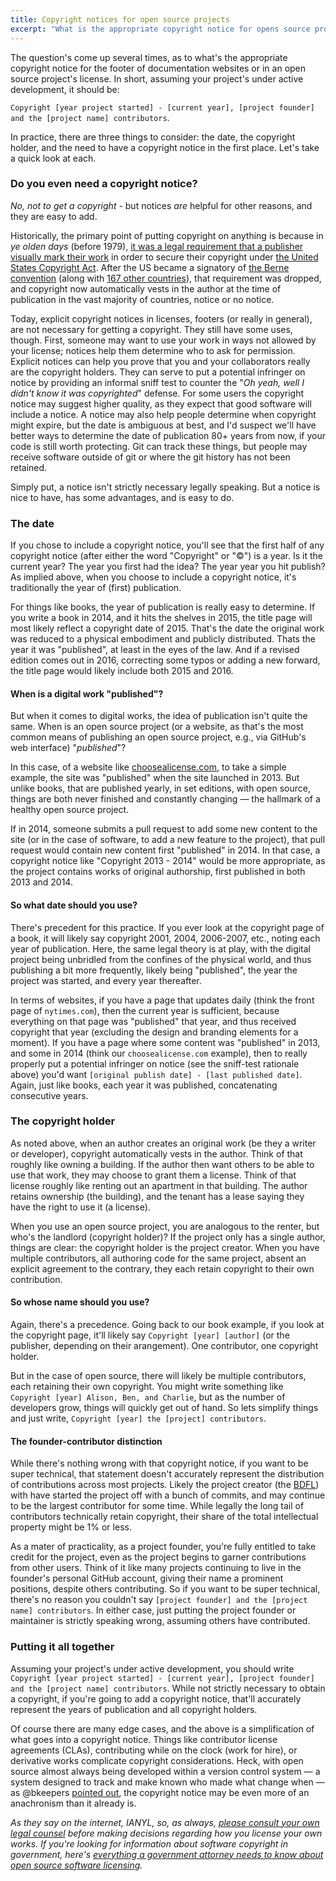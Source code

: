 ```yaml
---
title: Copyright notices for open source projects
excerpt: "What is the appropriate copyright notice for opens source projects? Who is the copyright holder? What year(s) should you put? Do you even need a copyright notice in the first place?"
---
```


The question's come up several times, as to what's the appropriate copyright notice for the footer of documentation websites or in an open source project's license. In short, assuming your project's under active development, it should be:

`Copyright [year project started] - [current year], [project founder] and the [project name] contributors`.

In practice, there are three things to consider: the date, the copyright holder, and the need to have a copyright notice in the first place. Let's take a quick look at each.

### Do you even need a copyright notice?

*No, not to get a copyright* - but notices *are* helpful for other reasons, and they are easy to add.

Historically, the primary point of putting copyright on anything is because in *ye olden days* (before 1979), [it was a legal requirement that a publisher visually mark their work](https://en.wikipedia.org/wiki/Copyright_notice#Form_of_notice_for_visually_perceptible_copies) in order to secure their copyright under [the United States Copyright Act](https://en.wikipedia.org/wiki/Copyright_law_of_the_United_States). After the US became a signatory of [the Berne convention](https://en.wikipedia.org/wiki/Berne_Convention) (along with [167 other countries](https://en.wikipedia.org/wiki/List_of_parties_to_international_copyright_agreements)), that requirement was dropped, and copyright now automatically vests in the author at the time of publication in the vast majority of countries, notice or no notice.

Today, explicit copyright notices in licenses, footers (or really in general), are not necessary for getting a copyright.  They still have some uses, though.  First, someone may want to use your work in ways not allowed by your license; notices help them determine who to ask for permission.  Explicit notices can help you prove that you and your collaborators really are the copyright holders.  They can serve to put a potential infringer on notice by providing an informal sniff test to counter the "*Oh yeah, well I didn't know it was copyrighted*" defense.  For some users the copyright notice may suggest higher quality, as they expect that good software will include a notice.  A notice may also help people determine when copyright might expire, but the date is ambiguous at best, and I'd suspect we'll have better ways to determine the date of publication 80+ years from now, if your code is still worth protecting.  Git can track these things, but people may receive software outside of git or where the git history has not been retained.

Simply put, a notice isn't strictly necessary legally speaking.  But a notice is nice to have, has some advantages, and is easy to do.

### The date

If you chose to include a copyright notice, you'll see that the first half of any copyright notice (after either the word "Copyright" or "&copy;") is a year. Is it the current year? The year you first had the idea? The year year you hit publish? As implied above, when you choose to include a copyright notice, it's traditionally the year of (first) publication.

For things like books, the year of publication is really easy to determine. If you write a book in 2014, and it hits the shelves in 2015, the title page will most likely reflect a copyright date of 2015. That's the date the original work was reduced to a physical embodiment and publicly distributed. Thats the year it was "published", at least in the eyes of the law. And if a revised edition comes out in 2016, correcting some typos or adding a new forward, the title page would likely include both 2015 and 2016.

#### When is a digital work "published"?

But when it comes to digital works, the idea of publication isn't quite the same. When is an open source project (or a website, as that's the most common means of publishing an open source project, e.g., via GitHub's web interface) "*published*"?

In this case, of a website like [choosealicense.com](http://choosealicense.com), to take a simple example, the site was "published" when the site launched in 2013. But unlike books, that are published yearly, in set editions, with open source, things are both never finished and constantly changing — the hallmark of a healthy open source project.

If in 2014, someone submits a pull request to add some new content to the site (or in the case of software, to add a new feature to the project), that pull request would contain new content first "published" in 2014. In that case, a copyright notice like "Copyright 2013 - 2014" would be more appropriate, as the project contains works of original authorship, first published in both 2013 and 2014.

#### So what date should you use?

There's precedent for this practice. If you ever look at the copyright page of a book, it will likely say copyright 2001, 2004, 2006-2007, etc., noting each year of publication. Here, the same legal theory is at play, with the digital project being unbridled from the confines of the physical world, and thus publishing a bit more frequently, likely being "published", the year the project was started, and every year thereafter.

In terms of websites, if you have a page that updates daily (think the front page of `nytimes.com`), then the current year is sufficient, because everything on that page was "published" that year, and thus received copyright that year (excluding the design and branding elements for a moment). If you have a page where some content was "published" in 2013, and some in 2014 (think our `choosealicense.com` example), then to really properly put a potential infringer on notice (see the sniff-test rationale above) you'd want `[original publish date] - [last published date]`. Again, just like books, each year it was published, concatenating consecutive years.

### The copyright holder

As noted above, when an author creates an original work (be they a writer or developer), copyright automatically vests in the author. Think of that roughly like owning a building. If the author then want others to be able to use that work, they may choose to grant them a license. Think of that license roughly like renting out an apartment in that building. The author retains ownership (the building), and the tenant has a lease saying they have the right to use it (a license).

When you use an open source project, you are analogous to the renter, but who's the landlord (copyright holder)? If the project only has a single author, things are clear: the copyright holder is the project creator. When you have multiple contributors, all authoring code for the same project, absent an explicit agreement to the contrary, they each retain copyright to their own contribution.

#### So whose name should you use?

Again, there's a precedence. Going back to our book example, if you look at the copyright page, it'll likely say `Copyright [year] [author]` (or the publisher, depending on their arangement). One contributor, one copyright holder.

But in the case of open source, there will likely be multiple contributors, each retaining their own copyright. You might write something like `Copyright [year] Alison, Ben, and Charlie`, but as the number of developers grow, things will quickly get out of hand. So lets simplify things and just write, `Copyright [year] the [project] contributors`.

#### The founder-contributor distinction

While there's nothing wrong with that copyright notice, if you want to be super technical, that statement doesn't accurately represent the distribution of contributions across most projects. Likely the project creator (the [BDFL](https://en.wikipedia.org/wiki/Benevolent_dictator_for_life)) with have started the project off with a bunch of commits, and may continue to be the largest contributor for some time. While legally the long tail of contributors technically retain copyright, their share of the total intellectual property might be 1% or less.

As a mater of practicality, as a project founder, you're fully entitled to take credit for the project, even as the project begins to garner contributions from other users. Think of it like many projects continuing to live in the founder's personal GitHub account, giving their name a prominent positions, despite others contributing. So if you want to be super technical, there's no reason you couldn't say `[project founder] and the [project name] contributors`. In either case, just putting the project founder or maintainer is strictly speaking wrong, assuming others have contributed.

### Putting it all together

Assuming your project's under active development, you should write `Copyright [year project started] - [current year], [project founder] and the [project name] contributors`. While not strictly necessary to obtain a copyright, if you're going to add a copyright notice, that'll accurately represent the years of publication and all copyright holders.

Of course there are many edge cases, and the above is a simplification of what goes into a copyright notice. Things like contributor license agreements (CLAs), contributing while on the clock (work for hire), or derivative works complicate copyright considerations. Heck, with open source almost always being developed within a version control system — a system designed to track and make known who made what change when — as @bkeepers [pointed out](https://github.com/benbalter/benbalter.github.com/issues/254#issuecomment-97044362), the copyright notice may be even more of an anachronism than it already is.

*As they say on the internet, IANYL, so, as always, [please consult your own legal counsel](http://ben.balter.com/fine-print/) before making decisions regarding how you license your own works. If you're looking for information about software copyright in government, here's [everything a government attorney needs to know about open source software licensing](http://ben.balter.com/2014/10/08/open-source-licensing-for-government-attorneys/).*
